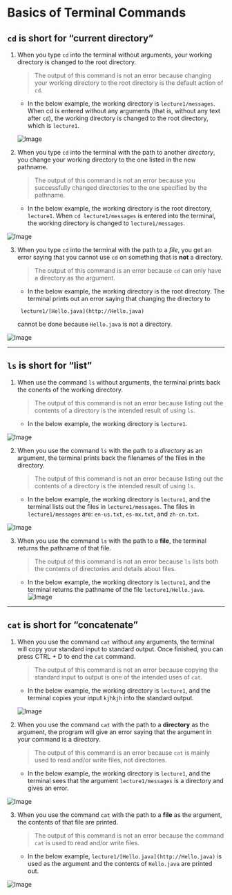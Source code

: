 # Basics of Terminal Commands

## `cd` is short for “current directory”

1. When you type `cd` into the terminal without arguments, your working directory is changed to the root directory.
   > The output of this command is not an error because changing your working directory to the root directory is the default action of `cd`.   
   - In the below example, the working directory is `lecture1/messages`. When cd is entered without any arguments (that is, without any text after `cd`), the working directory is changed to the root directory, which is `lecture1`.   

   ![Image](https://cdn.discordapp.com/attachments/1065014704986128404/1160764165552603206/Untitled.png?ex=6535d8df&is=652363df&hm=ff2adfd09cc95070932620ec410149c2ba0c6b81fb66fa5ab0f6888393623ce4&) 

2. When you type `cd` into the terminal with the path to another *directory*, you change your working directory to the one listed in the new pathname.   
   > The output of this command is not an error because you successfully changed directories to the one specified by the pathname.
   - In the below example, the working directory is the root directory, `lecture1`. When `cd lecture1/messages` is entered into the terminal, the working directory is  changed to `lecture1/messages`.

![Image](https://cdn.discordapp.com/attachments/1065014704986128404/1160764475465535518/Untitled.png?ex=6535d928&is=65236428&hm=e3628beca654ed421d8391e5959a017092153ef3df8ad2af29df72f83a1e1421&)

3. When you type `cd` into the terminal with the path to a *file*, you get an error saying that you cannot use `cd` on something that is **not** a directory.    
   > The output of this command is an error because `cd` can only have a directory as the argument.
   - In the below example, the working directory is the root directory. The terminal prints out an error saying that changing the directory to  
   ```      
    lecture1/[Hello.java](http://Hello.java)      
   ```      
    cannot be done because `Hello.java` is not a directory.

![Image](https://cdn.discordapp.com/attachments/1065014704986128404/1160764587730292746/Untitled.png?ex=6535d943&is=65236443&hm=86bb5759a06ed003bba5812b285ca4908d2463cbeb8cc8f3e22f2d210a9a2a49&)   

---

## `ls` is short for “list”

1. When use the command `ls` without arguments, the terminal prints back the conents of the working directory.
   > The output of this command is not an error because listing out the contents of a directory is the intended result of using `ls`. 
   - In the below example, the working directory is `lecture1`.

![Image](https://cdn.discordapp.com/attachments/1065014704986128404/1160764704331927632/Untitled.png?ex=6535d95f&is=6523645f&hm=4d8a5808dda275b33490436d786c272e6c967bd05ad55d38e83e532e8ffbb8f3&)

2. When you use the command `ls` with the path to a *directory* as an argument, the terminal prints back the filenames of the files in the directory.
   > The output of this command is not an error because listing out the contents of a directory is the intended result of using `ls`.
   - In the below example, the working directory is `lecture1`, and the terminal lists out the files in `lecture1/messages`. The files in `lecture1/messages` are: `en-us.txt`, `es-mx.txt`, and `zh-cn.txt`.

![Image](https://cdn.discordapp.com/attachments/1065014704986128404/1160764849920426165/Untitled.png?ex=6535d982&is=65236482&hm=88c13854602638292e9d0cec6c4d958bfe3aa161dc77e60febd344b381fa1dc8&)

3. When you use the command `ls` with the path to a **file**, the terminal returns the pathname of that file.
   > The output of this command is not an error because `ls` lists both the contents of directories and details about files.
   - In the below example, the working directory is `lecture1`, and the terminal returns the pathname of the file `lecture1/Hello.java`.
![Image](https://cdn.discordapp.com/attachments/1065014704986128404/1160765026777444352/Untitled.png?ex=6535d9ac&is=652364ac&hm=14c5413ff3b5999b18afeae9a930f87edaf68241590fb244f9052f4c76008861&)

---

## `cat` is short for “concatenate”

1. When you use the command `cat` without any arguments, the terminal will copy your standard input to standard output. Once finished, you can press CTRL + D to end the `cat` command.
   > The output of this command is not an error because copying the standard input to output is one of the intended uses of `cat`.
   - In the below example, the working directory is `lecture1`, and the terminal copies your input `kjhkjh` into the standard output.
     
    ![Image](https://cdn.discordapp.com/attachments/1065014704986128404/1160765117642842182/Untitled.png?ex=6535d9c2&is=652364c2&hm=1fbed95ebf2c1d5a83783b84500b73ca17284cf7f1cd4bf6e38d754568c51dee&)

2. When you use the command `cat` with the path to a **directory** as the argument, the program will give an error saying that the argument in your command is a directory.
   > The output of this command is an error because `cat` is mainly used to read and/or write files, not directories.
   - In the below example, the working directory is `lecture1`, and the terminal sees that the argument `lecture1/messages` is a directory and gives an error.

![Image](https://cdn.discordapp.com/attachments/1065014704986128404/1160765226610872330/Untitled.png?ex=6535d9db&is=652364db&hm=5ed61a2485623c026d1ea0b209985c64f10e0d8fad8b3c1c0556fbb0f88d2358&)

3. When you use the command `cat` with the path to a **file** as the argument, the contents of that file are printed.
   > The output of this command is not an error because the command `cat` is used to read and/or write files.
   - In the below example, `lecture1/[Hello.java](http://Hello.java)` is used as the argument and the contents of `Hello.java` are printed out.

![Image](https://cdn.discordapp.com/attachments/1065014704986128404/1160765301646970911/Untitled.png?ex=6535d9ed&is=652364ed&hm=a4cb258e67744101a5bf5e6cd16a7b119b4bbacd6ddf642802567bf171466549&)

   
